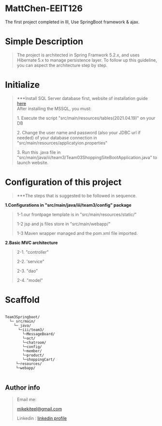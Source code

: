 # MattChen-EEIT126
The first project completed in III,
Use SpringBoot framework & ajax.

# Simple Description #

>The project is architected in Spring Framwork 5.2.x, and uses Hibernate 5.x to manage persistence layer. To follow up this guideline, you can aspect the architecture step by step.

# Initialize #
> ***Install  SQL Server database first, website of installation guide <a href="https://www.microsoft.com/en-in/sql-server/sql-server-downloads">here</a><br> 
After installing the MSSQL, you must:
>
><p>1. Execute the script "src/main/resources/tables(2021.04.19)" on your DB </p>
><p>2. Change the user name and password (also your JDBC url if needed) of your database connection in "src/main/resources/applicatyion.properties"</p>
><p>3. Run this .java file in "src/main/java/iii/team3/Team03ShoppingSiteBootApplication.java" to launch website. </p>

# Configuration of this project #
> ***The steps that is suggested to be followed in sequence.
> 

<strong>1.Configurations in "src/main/java/iii/team3/config" package</strong>
> <p>1-1.our frontpage template is in "src/main/resources/static/"</p>
> <p>1-2 jsp and js files store in "src/main/webapp/"<p>
> <p>1-3 Maven wrapper managed and the pom.xml file imported.</p>

<strong>2.Basic MVC architecture</strong>
> <p>2-1. "controller"</p>
> <p>2-2. 'service" </p>
> <p>2-3. "dao" </p>
> <p>2-4. "model" </p>

# Scaffold #
<pre lang='txt'>
<code>
Team3Springboot/                              
  └─ src/main/                               
    └─ java/                                  
      └─iii/team3/                            
        └─MessageBoard/                       
        └─act/                                
        └─chatroom/                           
        └─config/                             
        └─member/                             
        └─product/                            
        └─shoppingCart/                                    
     └─resources/                             
     └─webapp/
</code>
</pre>
## Author info ##
> Email me:  <p>mikekiteel@gmail.com</p>
> Linkedin : <a href='linkedin.com/in/matt-chen-bb895a1a4'>linkedin profile</a>
